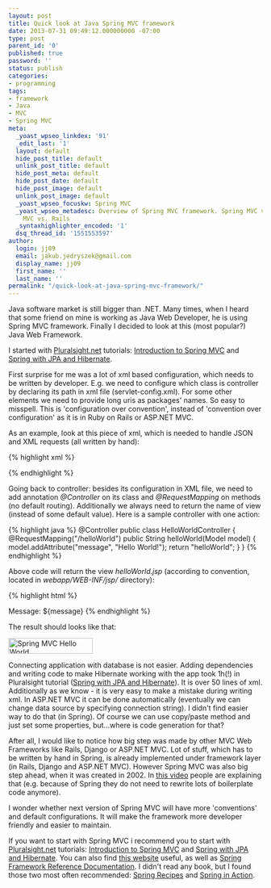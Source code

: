 ```yaml
---
layout: post
title: Quick look at Java Spring MVC framework
date: 2013-07-31 09:49:12.000000000 -07:00
type: post
parent_id: '0'
published: true
password: ''
status: publish
categories:
- programming
tags:
- framework
- Java
- MVC
- Spring MVC
meta:
  _yoast_wpseo_linkdex: '91'
  _edit_last: '1'
  layout: default
  hide_post_title: default
  unlink_post_title: default
  hide_post_meta: default
  hide_post_date: default
  hide_post_image: default
  unlink_post_image: default
  _yoast_wpseo_focuskw: Spring MVC
  _yoast_wpseo_metadesc: Overview of Spring MVC framework. Spring MVC vs. ASP.NET
    MVC vs. Rails
  _syntaxhighlighter_encoded: '1'
  dsq_thread_id: '1551553597'
author:
  login: jj09
  email: jakub.jedryszek@gmail.com
  display_name: jj09
  first_name: ''
  last_name: ''
permalink: "/quick-look-at-java-spring-mvc-framework/"
---
```

<p>Java software market is still bigger than .NET. Many times, when I heard that some friend on mine is working as Java Web Developer, he is using Spring MVC framework. Finally I decided to look at this (most popular?) Java Web Framework.</p>

<p>I started with <a href="http://www.pluralsight.com/">Pluralsight.net</a> tutorials: <a href="http://pluralsight.com/training/courses/TableOfContents?courseName=springmvc-intro">Introduction to Spring MVC</a> and <a href="http://pluralsight.com/training/courses/TableOfContents?courseName=spring-jpa-hibernate">Spring with JPA and Hibernate</a>.</p>

<p>First surprise for me was a lot of xml based configuration, which needs to be written by developer. E.g. we need to configure which class is controller by declaring its path in xml file (servlet-config.xml). For some other elements we need to provide long uris as packages' names. So easy to misspell. This is 'configuration over convention', instead of 'convention over configuration' as it is in Ruby on Rails or ASP.NET MVC.</p>

<p>As an example, look at this piece of xml, which is needed to handle JSON and XML requests (all written by hand):

{% highlight xml %}
<bean class="org.springframework.web.servlet.view.ContentNegotiatingViewResolver">
		<property name="order" value="1" />
		<property name="contentNegotiationManager">
			<bean class="org.springframework.web.accept.ContentNegotiationManager">
				<constructor-arg>
					<bean class="org.springframework.web.accept.PathExtensionContentNegotiationStrategy">
						<constructor-arg>
							<map>
								<entry key="json" value="application/json" />
								<entry key="xml" value="application/xml" />
							</map>
						</constructor-arg>
					</bean>
				</constructor-arg>
			</bean>
		</property></p>
		<property name="defaultViews">
			<list>
				<bean class="org.springframework.web.servlet.view.json.MappingJacksonJsonView" />
				<bean class="org.springframework.web.servlet.view.xml.MarshallingView">
					<constructor-arg>
						<bean class="org.springframework.oxm.xstream.XStreamMarshaller">
							<property name="autodetectAnnotations" value="true" />
						</bean>
					</constructor-arg>
				</bean>
			</list>
		</property>
	</bean>
{% endhighlight %}

<p>Going back to controller: besides its configuration in XML file, we need to add annotation <em>@Controller</em> on its class and <em>@RequestMapping</em> on methods (no default routing). Additionally we always need to return the name of view (instead of some default value). Here is a sample controller with one action:</p>

{% highlight java %}
@Controller
public class HelloWorldController {
    @RequestMapping("/helloWorld")
    public String helloWorld(Model model) {
        model.addAttribute("message", "Hello World!");
        return "helloWorld";
    }
}
{% endhighlight %}

<p>Above code will return the view <em>helloWorld.jsp</em> (according to convention, located in <em>webapp/WEB-INF/jsp/</em> directory):</p>

{% highlight html %}
<!DOCTYPE html>
<html>
    <head></head>
    <body>
        Message: ${message}
    </body>
</html>
{% endhighlight %}

<p>The result should looks like that:</p>

<p><img src="{{ site.baseurl }}/assets/2013/07/SpringMVCHelloWrold.png" alt="Spring MVC Hello World" width="167" height="31" class="aligncenter size-full wp-image-537" /></p>

<p>Connecting application with database is not easier. Adding dependencies and writing code to make Hibernate working with the app took 1h(!) in Pluralsight tutorial (<a href="http://pluralsight.com/training/courses/TableOfContents?courseName=spring-jpa-hibernate">Spring with JPA and Hibernate</a>). It is over 50 lines of xml. Additionally as we know - it is very easy to make a mistake during writing xml. In ASP.NET MVC it can be done automatically (eventually we can change data source by specifying connection string). I didn't find easier way to do that (in Spring). Of course we can use copy/paste method and just set some properties, but...where is code generation for that?</p>

<p>After all, I would like to notice how big step was made by other MVC Web Frameworks like Rails, Django or ASP.NET MVC. Lot of stuff, which has to be written by hand in Spring, is already implemented under framework layer (in Rails, Django and ASP.NET MVC). However Spring MVC was also big step ahead, when it was created in 2002. In <a href="http://www.youtube.com/watch?v=FQp8lEp8uro">this video</a> people are explaining that (e.g. because of Spring they do not need to rewrite lots of boilerplate code anymore). </p>

<p>I wonder whether next version of Spring MVC will have more 'conventions' and default configurations. It will make the framework more developer friendly and easier to maintain.</p>

<p>If you want to start with Spring MVC i recommend you to start with <a href="http://www.pluralsight.com/">Pluralsight.net</a> tutorials: <a href="http://pluralsight.com/training/courses/TableOfContents?courseName=springmvc-intro">Introduction to Spring MVC</a> and <a href="http://pluralsight.com/training/courses/TableOfContents?courseName=spring-jpa-hibernate">Spring with JPA and Hibernate</a>. You can also find <a href="http://www.springsource.org/tutorials">this website</a> useful, as well as <a href="http://static.springsource.org/spring/docs/3.0.x/spring-framework-reference/html/">Spring Framework Reference Documentation</a>. I didn't read any book, but I found those two most often recommended: <a href="http://www.amazon.com/Spring-Recipes-A-Problem-Solution-Approach/dp/1430224991">Spring Recipes</a> and <a href="http://www.amazon.com/Spring-Action-Craig-Walls/dp/1935182358">Spring in Action</a>.</p>
